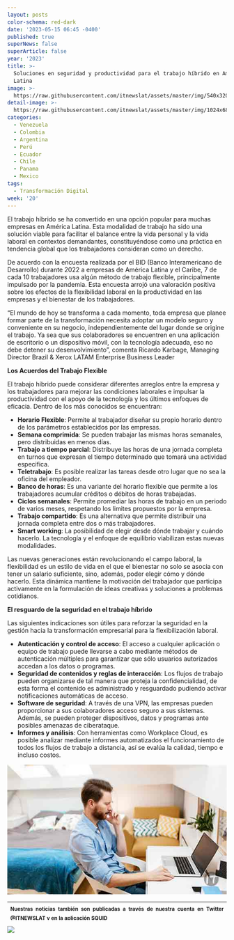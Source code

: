 ```yaml
---
layout: posts
color-schema: red-dark
date: '2023-05-15 06:45 -0400'
published: true
superNews: false
superArticle: false
year: '2023'
title: >-
  Soluciones en seguridad y productividad para el trabajo híbrido en América
  Latina
image: >-
  https://raw.githubusercontent.com/itnewslat/assets/master/img/540x320/Hombre-Teletrabajo-p.jpg
detail-image: >-
  https://raw.githubusercontent.com/itnewslat/assets/master/img/1024x680/Hombre-Teletrabajo-g.jpg
categories:
  - Venezuela
  - Colombia
  - Argentina
  - Perú
  - Ecuador
  - Chile
  - Panama
  - Mexico
tags:
  - Transformación Digital
week: '20'
---
```

El trabajo híbrido se ha convertido en una opción popular para muchas empresas en América Latina. Esta modalidad de trabajo ha sido una solución viable para facilitar el balance entre la vida personal y la vida laboral en contextos demandantes, constituyéndose como una práctica en tendencia global que los trabajadores consideran como un derecho.  

De acuerdo con la encuesta realizada por el BID (Banco Interamericano de Desarrollo) durante 2022 a empresas de América Latina y el Caribe, 7 de cada 10 trabajadores usa algún método de trabajo flexible, principalmente impulsado por la pandemia. Esta encuesta arrojó una valoración positiva sobre los efectos de la flexibilidad laboral en la productividad en las empresas y el bienestar de los trabajadores.

“El mundo de hoy se transforma a cada momento, toda empresa que planee formar parte de la transformación necesita adoptar un modelo seguro y conveniente en su negocio, independientemente del lugar donde se origine el trabajo. Ya sea que sus colaboradores se encuentren en una aplicación de escritorio o un dispositivo móvil, con la tecnología adecuada, eso no debe detener su desenvolvimiento”, comenta Ricardo Karbage, Managing Director Brazil & Xerox LATAM Enterprise Business Leader

**Los Acuerdos del Trabajo Flexible**

El trabajo híbrido puede considerar diferentes arreglos entre la empresa y los trabajadores para mejorar las condiciones laborales e impulsar la productividad con el apoyo de la tecnología y los últimos enfoques de eficacia. Dentro de los más conocidos se encuentran:
- **Horario Flexible**: Permite al trabajador diseñar su propio horario dentro de los parámetros establecidos por las empresas.
- **Semana comprimida**: Se pueden trabajar las mismas horas semanales, pero distribuidas en menos días.
- **Trabajo a tiempo parcial**: Distribuye las horas de una jornada completa en turnos que expresan el tiempo determinado que tomará una actividad especifica.
- **Teletrabajo**: Es posible realizar las tareas desde otro lugar que no sea la oficina del empleador.
- **Banco de horas**: Es una variante del horario flexible que permite a los trabajadores acumular créditos o débitos de horas trabajadas.
- **Ciclos semanales**: Permite promediar las horas de trabajo en un periodo de varios meses, respetando los limites propuestos por la empresa.
- **Trabajo compartido**: Es una alternativa que permite distribuir una jornada completa entre dos o más trabajadores.
- **Smart working**: La posibilidad de elegir desde dónde trabajar y cuándo hacerlo. La tecnología y el enfoque de equilibrio viabilizan estas nuevas modalidades.

Las nuevas generaciones están revolucionando el campo laboral, la flexibilidad es un estilo de vida en el que el bienestar no solo se asocia con tener un salario suficiente, sino, además, poder elegir cómo y dónde hacerlo. Esta dinámica mantiene la motivación del trabajador que participa activamente en la formulación de ideas creativas y soluciones a problemas cotidianos.

**El resguardo de la seguridad en el trabajo híbrido**

Las siguientes indicaciones son útiles para reforzar la seguridad en la gestión hacia la transformación empresarial para la flexibilización laboral.
- **Autenticación y control de acceso**: El acceso a cualquier aplicación o equipo de trabajo puede llevarse a cabo mediante métodos de autenticación múltiples para garantizar que sólo usuarios autorizados accedan a los datos o programas.
- **Seguridad de contenidos y reglas de interacción**: Los flujos de trabajo pueden organizarse de tal manera que proteja la confidencialidad, de esta forma el contenido es administrado y resguardado pudiendo activar notificaciones automáticas de acceso.
- **Software de seguridad**: A través de una VPN, las empresas pueden proporcionar a sus colaboradores acceso seguro a sus sistemas. Además, se pueden proteger dispositivos, datos y programas ante posibles amenazas de ciberataque.
- **Informes y análisis**: Con herramientas como Workplace Cloud, es posible analizar mediante informes automatizados el funcionamiento de todos los flujos de trabajo a distancia, así se evalúa la calidad, tiempo e incluso costos.

![](https://raw.githubusercontent.com/itnewslat/assets/master/img/540x320/Hombre-Teletrabajo-p.jpg)

<table style="height: 42px;" width="569">
<tbody>
<tr>
<td style="text-align: justify;"><sub><strong>Nuestras noticias también son publicadas a través de nuestra cuenta en Twitter <a href="https://twitter.com/itnewslat?lang=es">@ITNEWSLAT</a> y en la aplicación <a href="https://squidapp.co/en/">SQUID</a></strong></sub></td>
</tr>
</tbody>
</table>

<img src="https://tracker.metricool.com/c3po.jpg?hash=56f88a41e39ab42c063cc51676587a04"/>